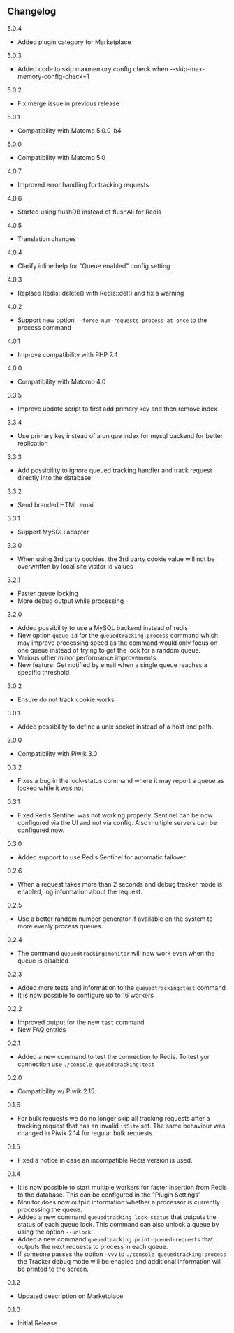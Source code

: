 ## Changelog

5.0.4
- Added plugin category for Marketplace

5.0.3
- Added code to skip maxmemory config check when --skip-max-memory-config-check=1

5.0.2
- Fix merge issue in previous release

5.0.1
- Compatibility with Matomo 5.0.0-b4

5.0.0
- Compatibility with Matomo 5.0
 
4.0.7
- Improved error handling for tracking requests

4.0.6
- Started using flushDB instead of flushAll for Redis

4.0.5
- Translation changes

4.0.4
- Clarify inline help for "Queue enabled" config setting

4.0.3
- Replace Redis::delete() with Redis::del() and fix a warning

4.0.2
- Support new option `--force-num-requests-process-at-once` to the process command

4.0.1
- Improve compatibility with PHP 7.4

4.0.0
- Compatibility with Matomo 4.0

3.3.5
- Improve update script to first add primary key and then remove index

3.3.4
- Use primary key instead of a unique index for mysql backend for better replication

3.3.3
- Add possibility to ignore queued tracking handler and track request directly into the database

3.3.2
- Send branded HTML email

3.3.1
- Support MySQLi adapter

3.3.0 
- When using 3rd party cookies, the 3rd party cookie value will not be overwritten by local site visitor id values
 
3.2.1
- Faster queue locking
- More debug output while processing

3.2.0
- Added possibility to use a MySQL backend instead of redis
- New option `queue-id` for the `queuedtracking:process` command which may improve processing speed as the command would only focus on one queue instead of trying to get the lock for a random queue.
- Various other minor performance improvements
- New feature: Get notified by email when a single queue reaches a specific threshold

3.0.2

- Ensure do not track cookie works

3.0.1

- Added possibility to define a unix socket instead of a host and path.

3.0.0

- Compatibility with Piwik 3.0

0.3.2

- Fixes a bug in the lock-status command where it may report a queue as locked while it was not

0.3.1

- Fixed Redis Sentinel was not working properly. Sentinel can be now configured via the UI and not via config. Also
  multiple servers can be configured now.

0.3.0

- Added support to use Redis Sentinel for automatic failover

0.2.6

- When a request takes more than 2 seconds and debug tracker mode is enabled, log information about the request.

0.2.5

- Use a better random number generator if available on the system to more evenly process queues.

0.2.4

- The command `queuedtracking:monitor` will now work even when the queue is disabled

0.2.3

- Added more tests and information to the `queuedtracking:test` command
- It is now possible to configure up to 16 workers

0.2.2

- Improved output for the new `test` command
- New FAQ entries

0.2.1

- Added a new command to test the connection to Redis. To test yor connection use `./console queuedtracking:test`

0.2.0

- Compatibility w/ Piwik 2.15.

0.1.6
 
- For bulk requests we do no longer skip all tracking requests after a tracking request that has an invalid `idSite` set. The same behaviour was changed in Piwik 2.14 for regular bulk requests.

0.1.5

- Fixed a notice in case an incompatible Redis version is used.

0.1.4

- It is now possible to start multiple workers for faster insertion from Redis to the database. This can be configured in the "Plugin Settings"
- Monitor does now output information whether a processor is currently processing the queue.
- Added a new command `queuedtracking:lock-status` that outputs the status of each queue lock. This command can also unlock a queue by using the option `--unlock`.
- Added a new command `queuedtracking:print-queued-requests` that outputs the next requests to process in each queue.
- If someone passes the option `-vvv` to `./console queuedtracking:process` the Tracker debug mode will be enabled and additional information will be printed to the screen.

0.1.2

- Updated description on Marketplace

0.1.0

- Initial Release
